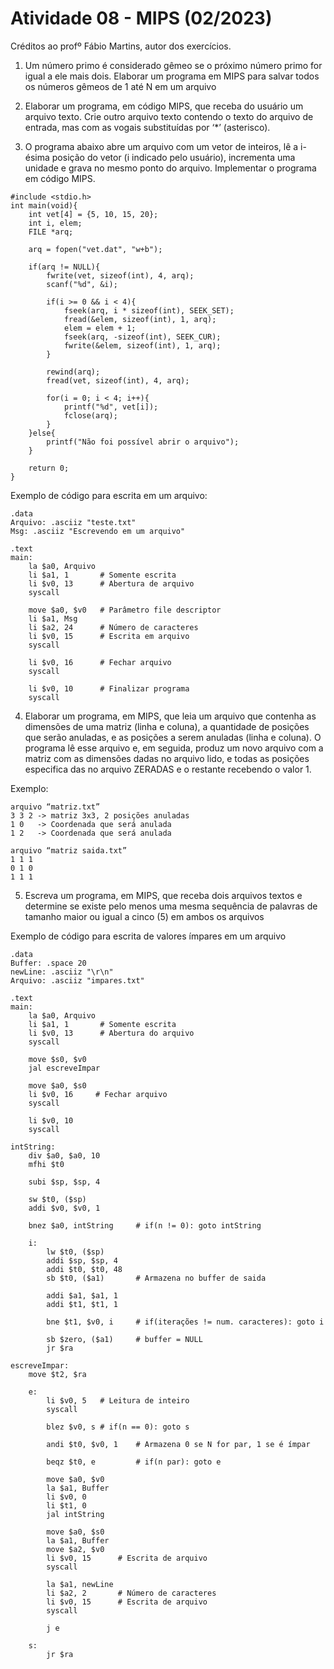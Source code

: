 # Atividade 08 - MIPS (02/2023)

Créditos ao profº Fábio Martins, autor dos exercícios.

1. Um número primo é considerado gêmeo se o próximo número primo for igual a ele mais dois. Elaborar um programa em MIPS para salvar todos os números gêmeos de 1 até N em um arquivo

2. Elaborar  um  programa,  em  código  MIPS,  que  receba  do  usuário  um  arquivo  texto.  Crie outro arquivo texto contendo o texto do arquivo de entrada, mas com as vogais substituídas por ‘*’ (asterisco).

3. O programa abaixo abre um arquivo com um vetor de inteiros, lê a i-ésima posição do vetor (i  indicado  pelo  usuário),  incrementa  uma  unidade  e  grava  no  mesmo  ponto  do  arquivo. Implementar o programa em código MIPS.

```
#include <stdio.h>
int main(void){
    int vet[4] = {5, 10, 15, 20};
    int i, elem;
    FILE *arq;

    arq = fopen("vet.dat", "w+b");

    if(arq != NULL){
        fwrite(vet, sizeof(int), 4, arq);
        scanf("%d", &i);
        
        if(i >= 0 && i < 4){
            fseek(arq, i * sizeof(int), SEEK_SET);
            fread(&elem, sizeof(int), 1, arq);
            elem = elem + 1;
            fseek(arq, -sizeof(int), SEEK_CUR);
            fwrite(&elem, sizeof(int), 1, arq);
        }

        rewind(arq);
        fread(vet, sizeof(int), 4, arq);

        for(i = 0; i < 4; i++){
            printf("%d", vet[i]);
            fclose(arq);
        }
    }else{
        printf("Não foi possível abrir o arquivo");
    }

    return 0;
}
```

Exemplo de código para escrita em um arquivo:

```
.data
Arquivo: .asciiz "teste.txt"
Msg: .asciiz "Escrevendo em um arquivo"

.text
main:
    la $a0, Arquivo
    li $a1, 1       # Somente escrita
    li $v0, 13      # Abertura de arquivo
    syscall

    move $a0, $v0   # Parâmetro file descriptor
    li $a1, Msg
    li $a2, 24      # Número de caracteres
    li $v0, 15      # Escrita em arquivo
    syscall

    li $v0, 16      # Fechar arquivo
    syscall

    li $v0, 10      # Finalizar programa
    syscall
```

4. Elaborar um programa, em MIPS, que leia um arquivo que contenha as dimensões de uma matriz (linha e coluna), a quantidade de posições que serão anuladas, e as posições a serem anuladas (linha e coluna). O programa lê esse arquivo e, em seguida, produz um novo arquivo com a matriz com as dimensões dadas no arquivo lido, e todas as posições especifica das no arquivo ZERADAS e o restante recebendo o valor 1.

Exemplo:
```
arquivo “matriz.txt” 
3 3 2 -> matriz 3x3, 2 posições anuladas
1 0   -> Coordenada que será anulada
1 2   -> Coordenada que será anulada

arquivo “matriz saida.txt” 
1 1 1 
0 1 0 
1 1 1 
```

5. Escreva um programa, em MIPS, que receba dois arquivos textos e determine se existe pelo  menos  uma mesma  sequência  de  palavras  de  tamanho  maior  ou  igual  a  cinco  (5)  em ambos os arquivos

Exemplo de código para escrita de valores ímpares em um arquivo
```
.data
Buffer: .space 20
newLine: .asciiz "\r\n"
Arquivo: .asciiz "impares.txt"

.text
main:
    la $a0, Arquivo
    li $a1, 1       # Somente escrita
    li $v0, 13      # Abertura do arquivo
    syscall

    move $s0, $v0
    jal escreveImpar

    move $a0, $s0
    li $v0, 16     # Fechar arquivo
    syscall

    li $v0, 10
    syscall

intString:
    div $a0, $a0, 10
    mfhi $t0
    
    subi $sp, $sp, 4
    
    sw $t0, ($sp)
    addi $v0, $v0, 1

    bnez $a0, intString     # if(n != 0): goto intString

    i:
        lw $t0, ($sp)
        addi $sp, $sp, 4
        addi $t0, $t0, 48
        sb $t0, ($a1)       # Armazena no buffer de saida

        addi $a1, $a1, 1
        addi $t1, $t1, 1

        bne $t1, $v0, i     # if(iterações != num. caracteres): goto i 

        sb $zero, ($a1)     # buffer = NULL
        jr $ra

escreveImpar:
    move $t2, $ra

    e:
        li $v0, 5   # Leitura de inteiro
        syscall

        blez $v0, s # if(n == 0): goto s

        andi $t0, $v0, 1    # Armazena 0 se N for par, 1 se é ímpar

        beqz $t0, e         # if(n par): goto e
        
        move $a0, $v0       
        la $a1, Buffer 
        li $v0, 0
        li $t1, 0
        jal intString

        move $a0, $s0
        la $a1, Buffer
        move $a2, $v0
        li $v0, 15      # Escrita de arquivo
        syscall

        la $a1, newLine
        li $a2, 2       # Número de caracteres
        li $v0, 15      # Escrita de arquivo
        syscall

        j e

    s:
        jr $ra
```